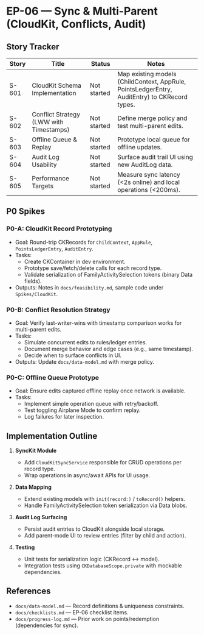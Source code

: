 # EP-06 — Sync & Multi-Parent (CloudKit, Conflicts, Audit)

## Story Tracker

| Story | Title | Status | Notes |
| --- | --- | --- | --- |
| S-601 | CloudKit Schema Implementation | Not started | Map existing models (ChildContext, AppRule, PointsLedgerEntry, AuditEntry) to CKRecord types. |
| S-602 | Conflict Strategy (LWW with Timestamps) | Not started | Define merge policy and test multi-parent edits. |
| S-603 | Offline Queue & Replay | Not started | Prototype local queue for offline updates. |
| S-604 | Audit Log Usability | Not started | Surface audit trail UI using new AuditLog data. |
| S-605 | Performance Targets | Not started | Measure sync latency (<2s online) and local operations (<200ms). |

## P0 Spikes

### P0-A: CloudKit Record Prototyping
- Goal: Round-trip CKRecords for `ChildContext`, `AppRule`, `PointsLedgerEntry`, `AuditEntry`.
- Tasks:
  - Create CKContainer in dev environment.
  - Prototype save/fetch/delete calls for each record type.
  - Validate serialization of FamilyActivitySelection tokens (binary Data fields).
- Outputs: Notes in `docs/feasibility.md`, sample code under `Spikes/CloudKit`.

### P0-B: Conflict Resolution Strategy
- Goal: Verify last-writer-wins with timestamp comparison works for multi-parent edits.
- Tasks:
  - Simulate concurrent edits to rules/ledger entries.
  - Document merge behavior and edge cases (e.g., same timestamp).
  - Decide when to surface conflicts in UI.
- Outputs: Update `docs/data-model.md` with merge policy.

### P0-C: Offline Queue Prototype
- Goal: Ensure edits captured offline replay once network is available.
- Tasks:
  - Implement simple operation queue with retry/backoff.
  - Test toggling Airplane Mode to confirm replay.
  - Log failures for later inspection.

## Implementation Outline

1. **SyncKit Module**
   - Add `CloudKitSyncService` responsible for CRUD operations per record type.
   - Wrap operations in async/await APIs for UI usage.

2. **Data Mapping**
   - Extend existing models with `init(record:)` / `toRecord()` helpers.
   - Handle FamilyActivitySelection token serialization via Data blobs.

3. **Audit Log Surfacing**
   - Persist audit entries to CloudKit alongside local storage.
   - Add parent-mode UI to review entries (filter by child and action).

4. **Testing**
   - Unit tests for serialization logic (CKRecord ↔︎ model).
   - Integration tests using `CKDatabaseScope.private` with mockable dependencies.

## References
- `docs/data-model.md` — Record definitions & uniqueness constraints.
- `docs/checklists.md` — EP-06 checklist items.
- `docs/progress-log.md` — Prior work on points/redemption (dependencies for sync).

